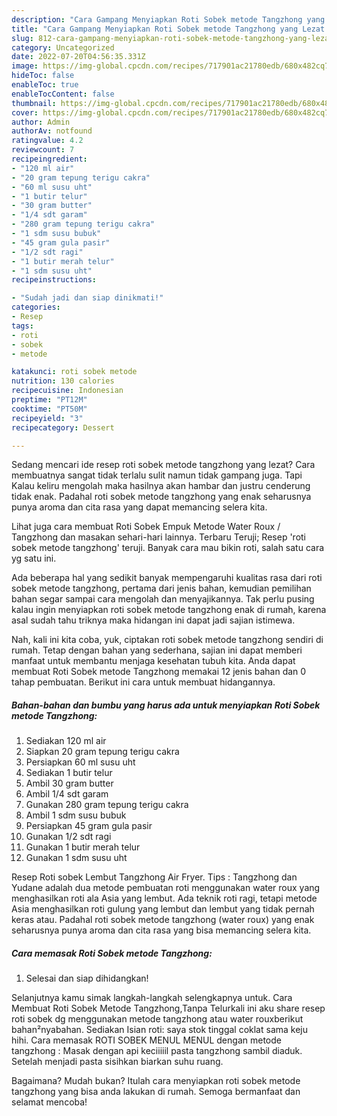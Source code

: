 ```yaml
---
description: "Cara Gampang Menyiapkan Roti Sobek metode Tangzhong yang Lezat Sekali, Buat Buka Puasa Enak"
title: "Cara Gampang Menyiapkan Roti Sobek metode Tangzhong yang Lezat Sekali, Buat Buka Puasa Enak"
slug: 812-cara-gampang-menyiapkan-roti-sobek-metode-tangzhong-yang-lezat-sekali-buat-buka-puasa-enak
category: Uncategorized
date: 2022-07-20T04:56:35.331Z
image: https://img-global.cpcdn.com/recipes/717901ac21780edb/680x482cq70/roti-sobek-metode-tangzhong-foto-resep-utama.jpg
hideToc: false
enableToc: true
enableTocContent: false
thumbnail: https://img-global.cpcdn.com/recipes/717901ac21780edb/680x482cq70/roti-sobek-metode-tangzhong-foto-resep-utama.jpg
cover: https://img-global.cpcdn.com/recipes/717901ac21780edb/680x482cq70/roti-sobek-metode-tangzhong-foto-resep-utama.jpg
author: Admin
authorAv: notfound
ratingvalue: 4.2
reviewcount: 7
recipeingredient:
- "120 ml air"
- "20 gram tepung terigu cakra"
- "60 ml susu uht"
- "1 butir telur"
- "30 gram butter"
- "1/4 sdt garam"
- "280 gram tepung terigu cakra"
- "1 sdm susu bubuk"
- "45 gram gula pasir"
- "1/2 sdt ragi"
- "1 butir merah telur"
- "1 sdm susu uht"
recipeinstructions:

- "Sudah jadi dan siap dinikmati!"
categories:
- Resep
tags:
- roti
- sobek
- metode

katakunci: roti sobek metode 
nutrition: 130 calories
recipecuisine: Indonesian
preptime: "PT12M"
cooktime: "PT50M"
recipeyield: "3"
recipecategory: Dessert

---
```



Sedang mencari ide resep roti sobek metode tangzhong yang lezat? Cara membuatnya sangat tidak terlalu sulit namun tidak gampang juga. Tapi Kalau keliru mengolah maka hasilnya akan hambar dan justru cenderung tidak enak. Padahal roti sobek metode tangzhong yang enak seharusnya punya aroma dan cita rasa yang dapat memancing selera kita.


Lihat juga cara membuat Roti Sobek Empuk Metode Water Roux / Tangzhong dan masakan sehari-hari lainnya. Terbaru Teruji; Resep &#39;roti sobek metode tangzhong&#39; teruji. Banyak cara mau bikin roti, salah satu cara yg satu ini.

Ada beberapa hal yang sedikit banyak mempengaruhi kualitas rasa dari roti sobek metode tangzhong, pertama dari jenis bahan, kemudian pemilihan bahan segar sampai cara mengolah dan menyajikannya. Tak perlu pusing kalau ingin menyiapkan roti sobek metode tangzhong enak di rumah, karena asal sudah tahu triknya maka hidangan ini dapat jadi sajian istimewa.


Nah, kali ini kita coba, yuk, ciptakan roti sobek metode tangzhong sendiri di rumah. Tetap dengan bahan yang sederhana, sajian ini dapat memberi manfaat untuk membantu menjaga kesehatan tubuh kita. Anda dapat membuat Roti Sobek metode Tangzhong memakai 12 jenis bahan dan 0 tahap pembuatan. Berikut ini cara untuk membuat hidangannya.

<!--inarticleads1-->

##### Bahan-bahan dan bumbu yang harus ada untuk menyiapkan Roti Sobek metode Tangzhong:

1. Sediakan 120 ml air
1. Siapkan 20 gram tepung terigu cakra
1. Persiapkan 60 ml susu uht
1. Sediakan 1 butir telur
1. Ambil 30 gram butter
1. Ambil 1/4 sdt garam
1. Gunakan 280 gram tepung terigu cakra
1. Ambil 1 sdm susu bubuk
1. Persiapkan 45 gram gula pasir
1. Gunakan 1/2 sdt ragi
1. Gunakan 1 butir merah telur
1. Gunakan 1 sdm susu uht


Resep Roti sobek Lembut Tangzhong Air Fryer. Tips : Tangzhong dan Yudane adalah dua metode pembuatan roti menggunakan water roux yang menghasilkan roti ala Asia yang lembut. Ada teknik roti ragi, tetapi metode Asia menghasilkan roti gulung yang lembut dan lembut yang tidak pernah keras atau. Padahal roti sobek metode tangzhong (water roux) yang enak seharusnya punya aroma dan cita rasa yang bisa memancing selera kita. 

<!--inarticleads2-->

##### Cara memasak Roti Sobek metode Tangzhong:


1. Selesai dan siap dihidangkan!

Selanjutnya kamu simak langkah-langkah selengkapnya untuk. Cara Membuat Roti Sobek Metode Tangzhong,Tanpa Telurkali ini aku share resep roti sobek dg menggunakan metode tangzhong atau water rouxberikut bahan²nyabahan. Sediakan Isian roti: saya stok tinggal coklat sama keju hihi. Cara memasak ROTI SOBEK MENUL MENUL dengan metode tangzhong : Masak dengan api keciiiiil pasta tangzhong sambil diaduk. Setelah menjadi pasta sisihkan biarkan suhu ruang. 

Bagaimana? Mudah bukan? Itulah cara menyiapkan roti sobek metode tangzhong yang bisa anda lakukan di rumah. Semoga bermanfaat dan selamat mencoba!
